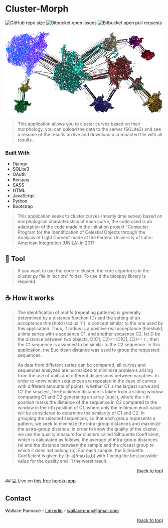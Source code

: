 # Cluster-Morph

<a name="readme-top"></a>
![GitHub repo size](https://img.shields.io/github/repo-size/iuricode/README-template?style=for-the-badge)
![Bitbucket open issues](https://img.shields.io/bitbucket/issues/iuricode/README-template?style=for-the-badge)
![Bitbucket open pull requests](https://img.shields.io/bitbucket/pr-raw/iuricode/README-template?style=for-the-badge)

<img src="static/background.png" alt="logo">

> This application allows you to cluster curves based on their morphology, you can upload the data to the server (SQLite3) and see a resume of the results on live and download a compacted file with all results.

### Built With

* Django
* SQLite3
* OAuth
* Biosppy
* SASS
* HTML
* JavaScript
* Python
* Bootstrap

> This application seeks to cluster curves (mostly time series) based on morphological characteristics of each curve, the code used is an adaptation of the code made in the initiation project "Computer Program for the Identification of Celestial Objects through the Analysis of Light Curves" made at the Federal University of Latin-American Integration (UNILA) in 2017

## 🚀 Tool
>If you want to use the code to cluster, the core algoritm is in the cluster.py file in 'scripts' folder. To use it the biosppy library is required.

## ☕ How it works
><p>The identification of motifs (repeating patterns) is generally determined by a distance function (D) and the setting of an acceptance threshold (radius 'r'), a concept similar to the one used by this application. Thus, if radius is a positive real acceptance threshold, a time series with a sequence C1, and another sequence C2, let D be the distance between two objects, D(C1, C2)<=rD(C1, C2)<= r , then the C1 sequence is assumed to be similar to the C2 sequence. In this application, the Euclidean distance was used to group the requested sequences.</p>
 >As data from different series can be compared, all curves and sequences analyzed are normalized to minimize problems arising from the use of units and different dispersions between variables. In order to know which sequences are repeated in the case of curves with different amounts of points, whether C1 is the largest curve and C2 the smallest, the Euclidean distance is taken from a sliding window comparing C1 and C2 generating an array (eucli), where the i-th position marks the distance of the sequence in C2 compared to the window in the i-th position of C1, where only the minimum eucli value will be considered to determine the similarity of C1 and C2.
>In grouping the selected sequences, so that each group represents a pattern, we seek to minimize the intra-group distances and maximize the extra-group distance. In order to know the quality of the cluster, we use the quality measure for clusters called Silhouette Coefficient, which is calculated as follows, the average of intra-group distances (a) and the distance between the sample and the closest group to which it does not belong (b). For each sample, the Silhouette Coefficient is given by (b-a)/max(a,b) with 1 being the best possible value for the quality and -1 the worst result.

<p align="right">(<a href="#readme-top">back to top</a>)</p>
## 💻 Live on <a href='https://clustermorph.herokuapp.com/'>this free heroku app</a>


## Contact

Wallace Pannace - [Linkedin](https://www.linkedin.com/in/wallace-pannace-48ba72249/) - wallacepncp@gmail.com

<p align="right">(<a href="#readme-top">back to top</a>)</p>
